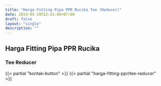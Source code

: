 ```yaml
---
title: "Harga Fitting Pipa PPR Rucika Tee (Reducer)"
date: 2019-05-19T22:51:09+07:00
draft: false
layout: "single"
description: ""
---
```


## Harga Fitting Pipa PPR Rucika
### Tee Reducer
{{< partial "kontak-button" >}}
{{< partial "harga-fitting-ppr/tee-reducer" >}}

